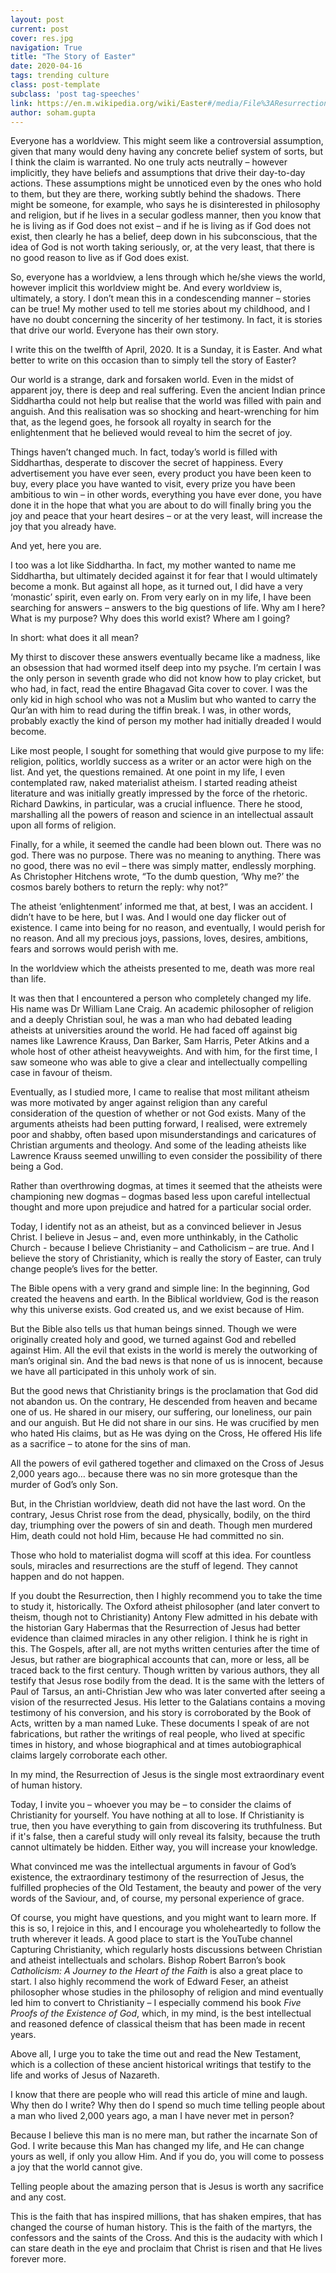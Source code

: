 ```yaml
---
layout: post
current: post
cover: res.jpg
navigation: True
title: "The Story of Easter"
date: 2020-04-16
tags: trending culture
class: post-template
subclass: 'post tag-speeches'
link: https://en.m.wikipedia.org/wiki/Easter#/media/File%3AResurrection_(24).jpg
author: soham.gupta
---
```

Everyone has a worldview. This might seem like a controversial assumption, given that many would deny having any concrete belief system of sorts, but I think the claim is warranted. No one truly acts neutrally – however implicitly, they have beliefs and assumptions that drive their day-to-day actions. These assumptions might be unnoticed even by the ones who hold to them, but they are there, working subtly behind the shadows. There might be someone, for example, who says he is disinterested in philosophy and religion, but if he lives in a secular godless manner, then you know that he is living as if God does not exist – and if he is living as if God does not exist, then clearly he has a belief, deep down in his subconscious, that the idea of God is not worth taking seriously, or, at the very least, that there is no good reason to live as if God does exist.

So, everyone has a worldview, a lens through which he/she views the world, however implicit this worldview might be. And every worldview is, ultimately, a story. I don’t mean this in a condescending manner – stories can be true! My mother used to tell me stories about my childhood, and I have no doubt concerning the sincerity of her testimony. In fact, it is stories that drive our world. Everyone has their own story.

I write this on the twelfth of April, 2020. It is a Sunday, it is Easter. And what better to write on this occasion than to simply tell the story of Easter?

Our world is a strange, dark and forsaken world. Even in the midst of apparent joy, there is deep and real suffering. Even the ancient Indian prince Siddhartha could not help but realise that the world was filled with pain and anguish. And this realisation was so shocking and heart-wrenching for him that, as the legend goes, he forsook all royalty in search for the enlightenment that he believed would reveal to him the secret of joy.

Things haven’t changed much. In fact, today’s world is filled with Siddharthas, desperate to discover the secret of happiness. Every advertisement you have ever seen, every product you have been keen to buy, every place you have wanted to visit, every prize you have been ambitious to win – in other words, everything you have ever done, you have done it in the hope that what you are about to do will finally bring you the joy and peace that your heart desires – or at the very least, will increase the joy that you already have.

And yet, here you are.

I too was a lot like Siddhartha. In fact, my mother wanted to name me Siddhartha, but ultimately decided against it for fear that I would ultimately become a monk. But against all hope, as it turned out, I did have a very ‘monastic’ spirit, even early on. From very early on in my life, I have been searching for answers – answers to the big questions of life. Why am I here? What is my purpose? Why does this world exist? Where am I going?

In short: what does it all mean?

My thirst to discover these answers eventually became like a madness, like an obsession that had wormed itself deep into my psyche. I’m certain I was the only person in seventh grade who did not know how to play cricket, but who had, in fact, read the entire Bhagavad Gita cover to cover. I was the only kid in high school who was not a Muslim but who wanted to carry the Qur’an with him to read during the tiffin break. I was, in other words, probably exactly the kind of person my mother had initially dreaded I would become.

Like most people, I sought for something that would give purpose to my life: religion, politics, worldly success as a writer or an actor were high on the list. And yet, the questions remained. At one point in my life, I even contemplated raw, naked materialist atheism. I started reading atheist literature and was initially greatly impressed by the force of the rhetoric. Richard Dawkins, in particular, was a crucial influence. There he stood, marshalling all the powers of reason and science in an intellectual assault upon all forms of religion.

Finally, for a while, it seemed the candle had been blown out. There was no god. There was no purpose. There was no meaning to anything. There was no good, there was no evil – there was simply matter, endlessly morphing. As Christopher Hitchens wrote, “To the dumb question, ‘Why me?’ the cosmos barely bothers to return the reply: why not?”

The atheist ‘enlightenment’ informed me that, at best, I was an accident. I didn’t have to be here, but I was. And I would one day flicker out of existence. I came into being for no reason, and eventually, I would perish for no reason. And all my precious joys, passions, loves, desires, ambitions, fears and sorrows would perish with me.

In the worldview which the atheists presented to me, death was more real than life.

It was then that I encountered a person who completely changed my life. His name was Dr William Lane Craig. An academic philosopher of religion and a deeply Christian soul, he was a man who had debated leading atheists at universities around the world. He had faced off against big names like Lawrence Krauss, Dan Barker, Sam Harris, Peter Atkins and a whole host of other atheist heavyweights. And with him, for the first time, I saw someone who was able to give a clear and intellectually compelling case in favour of theism.

Eventually, as I studied more, I came to realise that most militant atheism was more motivated by anger against religion than any careful consideration of the question of whether or not God exists. Many of the arguments atheists had been putting forward, I realised, were extremely poor and shabby, often based upon misunderstandings and caricatures of Christian arguments and theology. And some of the leading atheists like Lawrence Krauss seemed unwilling to even consider the possibility of there being a God.

Rather than overthrowing dogmas, at times it seemed that the atheists were championing new dogmas – dogmas based less upon careful intellectual thought and more upon prejudice and hatred for a particular social order.

Today, I identify not as an atheist, but as a convinced believer in Jesus Christ. I believe in Jesus – and, even more unthinkably, in the Catholic Church - because I believe Christianity – and Catholicism – are true. And I believe the story of Christianity, which is really the story of Easter, can truly change people’s lives for the better.

The Bible opens with a very grand and simple line: In the beginning, God created the heavens and earth. In the Biblical worldview, God is the reason why this universe exists. God created us, and we exist because of Him.

But the Bible also tells us that human beings sinned. Though we were originally created holy and good, we turned against God and rebelled against Him. All the evil that exists in the world is merely the outworking of man’s original sin. And the bad news is that none of us is innocent, because we have all participated in this unholy work of sin.

But the good news that Christianity brings is the proclamation that God did not abandon us. On the contrary, He descended from heaven and became one of us. He shared in our misery, our suffering, our loneliness, our pain and our anguish. But He did not share in our sins. He was crucified by men who hated His claims, but as He was dying on the Cross, He offered His life as a sacrifice – to atone for the sins of man.

All the powers of evil gathered together and climaxed on the Cross of Jesus 2,000 years ago… because there was no sin more grotesque than the murder of God’s only Son.

But, in the Christian worldview, death did not have the last word. On the contrary, Jesus Christ rose from the dead, physically, bodily, on the third day, triumphing over the powers of sin and death. Though men murdered Him, death could not hold Him, because He had committed no sin.

Those who hold to materialist dogma will scoff at this idea. For countless souls, miracles and resurrections are the stuff of legend. They cannot happen and do not happen.

If you doubt the Resurrection, then I highly recommend you to take the time to study it, historically. The Oxford atheist philosopher (and later convert to theism, though not to Christianity) Antony Flew admitted in his debate with the historian Gary Habermas that the Resurrection of Jesus had better evidence than claimed miracles in any other religion. I think he is right in this. The Gospels, after all, are not myths written centuries after the time of Jesus, but rather are biographical accounts that can, more or less, all be traced back to the first century. Though written by various authors, they all testify that Jesus rose bodily from the dead. It is the same with the letters of Paul of Tarsus, an anti-Christian Jew who was later converted after seeing a vision of the resurrected Jesus. His letter to the Galatians contains a moving testimony of his conversion, and his story is corroborated by the Book of Acts, written by a man named Luke. These documents I speak of are not fabrications, but rather the writings of real people, who lived at specific times in history, and whose biographical and at times autobiographical claims largely corroborate each other.

In my mind, the Resurrection of Jesus is the single most extraordinary event of human history.

Today, I invite you – whoever you may be – to consider the claims of Christianity for yourself. You have nothing at all to lose. If Christianity is true, then you have everything to gain from discovering its truthfulness. But if it's false, then a careful study will only reveal its falsity, because the truth cannot ultimately be hidden. Either way, you will increase your knowledge.

What convinced me was the intellectual arguments in favour of God’s existence, the extraordinary testimony of the resurrection of Jesus, the fulfilled prophecies of the Old Testament, the beauty and power of the very words of the Saviour, and, of course, my personal experience of grace.

Of course, you might have questions, and you might want to learn more. If this is so, I rejoice in this, and I encourage you wholeheartedly to follow the truth wherever it leads. A good place to start is the YouTube channel Capturing Christianity, which regularly hosts discussions between Christian and atheist intellectuals and scholars. Bishop Robert Barron’s book *Catholicism: A Journey to the Heart of the Faith* is also a great place to start. I also highly recommend the work of Edward Feser, an atheist philosopher whose studies in the philosophy of religion and mind eventually led him to convert to Christianity – I especially commend his book *Five Proofs of the Existence of God*, which, in my mind, is the best intellectual and reasoned defence of classical theism that has been made in recent years.

Above all, I urge you to take the time out and read the New Testament, which is a collection of these ancient historical writings that testify to the life and works of Jesus of Nazareth.

I know that there are people who will read this article of mine and laugh. Why then do I write? Why then do I spend so much time telling people about a man who lived 2,000 years ago, a man I have never met in person?

Because I believe this man is no mere man, but rather the incarnate Son of God. I write because this Man has changed my life, and He can change yours as well, if only you allow Him. And if you do, you will come to possess a joy that the world cannot give.

Telling people about the amazing person that is Jesus is worth any sacrifice and any cost.

This is the faith that has inspired millions, that has shaken empires, that has changed the course of human history. This is the faith of the martyrs, the confessors and the saints of the Cross. And this is the audacity with which I can stare death in the eye and proclaim that Christ is risen and that He lives forever more.
